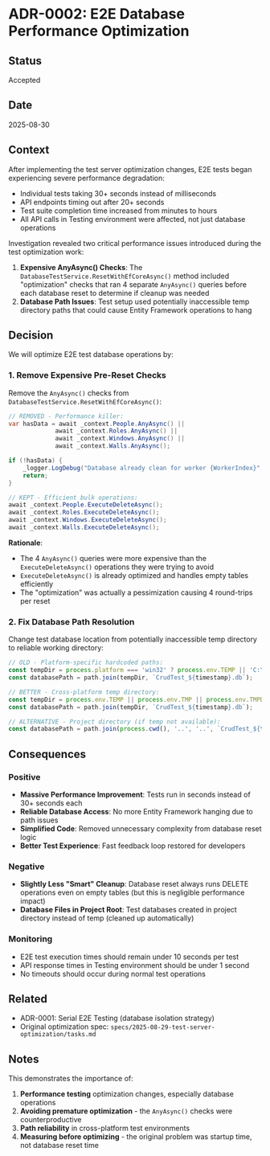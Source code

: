 # ADR-0002: E2E Database Performance Optimization

## Status

Accepted

## Date

2025-08-30

## Context

After implementing the test server optimization changes, E2E tests began experiencing severe performance degradation:

- Individual tests taking 30+ seconds instead of milliseconds
- API endpoints timing out after 20+ seconds
- Test suite completion time increased from minutes to hours
- All API calls in Testing environment were affected, not just database operations

Investigation revealed two critical performance issues introduced during the test optimization work:

1. **Expensive AnyAsync() Checks**: The `DatabaseTestService.ResetWithEfCoreAsync()` method included "optimization" checks that ran 4 separate `AnyAsync()` queries before each database reset to determine if cleanup was needed
2. **Database Path Issues**: Test setup used potentially inaccessible temp directory paths that could cause Entity Framework operations to hang

## Decision

We will optimize E2E test database operations by:

### 1. Remove Expensive Pre-Reset Checks

Remove the `AnyAsync()` checks from `DatabaseTestService.ResetWithEfCoreAsync()`:

```csharp
// REMOVED - Performance killer:
var hasData = await _context.People.AnyAsync() || 
             await _context.Roles.AnyAsync() || 
             await _context.Windows.AnyAsync() || 
             await _context.Walls.AnyAsync();

if (!hasData) {
    _logger.LogDebug("Database already clean for worker {WorkerIndex}", workerIndex);
    return;
}

// KEPT - Efficient bulk operations:
await _context.People.ExecuteDeleteAsync();
await _context.Roles.ExecuteDeleteAsync();  
await _context.Windows.ExecuteDeleteAsync();
await _context.Walls.ExecuteDeleteAsync();
```

**Rationale**: 
- The 4 `AnyAsync()` queries were more expensive than the `ExecuteDeleteAsync()` operations they were trying to avoid
- `ExecuteDeleteAsync()` is already optimized and handles empty tables efficiently
- The "optimization" was actually a pessimization causing 4 round-trips per reset

### 2. Fix Database Path Resolution

Change test database location from potentially inaccessible temp directory to reliable working directory:

```typescript
// OLD - Platform-specific hardcoded paths:
const tempDir = process.platform === 'win32' ? process.env.TEMP || 'C:\\temp' : '/tmp';
const databasePath = path.join(tempDir, `CrudTest_${timestamp}.db`);

// BETTER - Cross-platform temp directory:
const tempDir = process.env.TEMP || process.env.TMP || process.env.TMPDIR || os.tmpdir();
const databasePath = path.join(tempDir, `CrudTest_${timestamp}.db`);

// ALTERNATIVE - Project directory (if temp not available):
const databasePath = path.join(process.cwd(), '..', '..', `CrudTest_${timestamp}.db`);
```

## Consequences

### Positive

- **Massive Performance Improvement**: Tests run in seconds instead of 30+ seconds each
- **Reliable Database Access**: No more Entity Framework hanging due to path issues  
- **Simplified Code**: Removed unnecessary complexity from database reset logic
- **Better Test Experience**: Fast feedback loop restored for developers

### Negative

- **Slightly Less "Smart" Cleanup**: Database reset always runs DELETE operations even on empty tables (but this is negligible performance impact)
- **Database Files in Project Root**: Test databases created in project directory instead of temp (cleaned up automatically)

### Monitoring

- E2E test execution times should remain under 10 seconds per test
- API response times in Testing environment should be under 1 second
- No timeouts should occur during normal test operations

## Related

- ADR-0001: Serial E2E Testing (database isolation strategy)
- Original optimization spec: `specs/2025-08-29-test-server-optimization/tasks.md`

## Notes

This demonstrates the importance of:
1. **Performance testing** optimization changes, especially database operations
2. **Avoiding premature optimization** - the `AnyAsync()` checks were counterproductive  
3. **Path reliability** in cross-platform test environments
4. **Measuring before optimizing** - the original problem was startup time, not database reset time